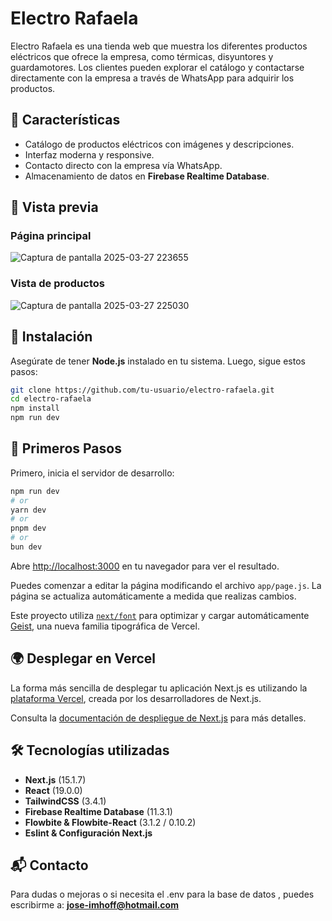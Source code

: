 # Electro Rafaela

Electro Rafaela es una tienda web que muestra los diferentes productos eléctricos que ofrece la empresa, como térmicas, disyuntores y guardamotores. Los clientes pueden explorar el catálogo y contactarse directamente con la empresa a través de WhatsApp para adquirir los productos.

## 📌 Características
- Catálogo de productos eléctricos con imágenes y descripciones.
- Interfaz moderna y responsive.
- Contacto directo con la empresa vía WhatsApp.
- Almacenamiento de datos en **Firebase Realtime Database**.

## 🌟 Vista previa

### Página principal
![Captura de pantalla 2025-03-27 223655](https://github.com/user-attachments/assets/37eef036-5075-47fc-9127-1ed2fec2ae57)


### Vista de productos

![Captura de pantalla 2025-03-27 225030](https://github.com/user-attachments/assets/ed93f71a-04b3-4db3-aa75-6c687d676fd3)

## 🚀 Instalación
Asegúrate de tener **Node.js** instalado en tu sistema. Luego, sigue estos pasos:

```sh
git clone https://github.com/tu-usuario/electro-rafaela.git  
cd electro-rafaela  
npm install  
npm run dev  
```

## 🚀 Primeros Pasos  

Primero, inicia el servidor de desarrollo:

```sh
npm run dev
# or
yarn dev
# or
pnpm dev
# or
bun dev
```

Abre [http://localhost:3000](http://localhost:3000) en tu navegador para ver el resultado.

Puedes comenzar a editar la página modificando el archivo `app/page.js`. La página se actualiza automáticamente a medida que realizas cambios.

Este proyecto utiliza [`next/font`](https://nextjs.org/docs/app/building-your-application/optimizing/fonts) para optimizar y cargar automáticamente [Geist](https://vercel.com/font), una nueva familia tipográfica de Vercel.

## 🌍 Desplegar en Vercel  

La forma más sencilla de desplegar tu aplicación Next.js es utilizando la [plataforma Vercel](https://vercel.com/new?utm_medium=default-template&filter=next.js&utm_source=create-next-app&utm_campaign=create-next-app-readme), creada por los desarrolladores de Next.js.

Consulta la [documentación de despliegue de Next.js](https://nextjs.org/docs/app/building-your-application/deploying) para más detalles.

## 🛠️ Tecnologías utilizadas
- **Next.js** (15.1.7)
- **React** (19.0.0)
- **TailwindCSS** (3.4.1)
- **Firebase Realtime Database** (11.3.1)
- **Flowbite & Flowbite-React** (3.1.2 / 0.10.2)
- **Eslint & Configuración Next.js**

## 📬 Contacto  
Para dudas o mejoras o si necesita el .env para la base de datos , puedes escribirme a: **jose-imhoff@hotmail.com**
